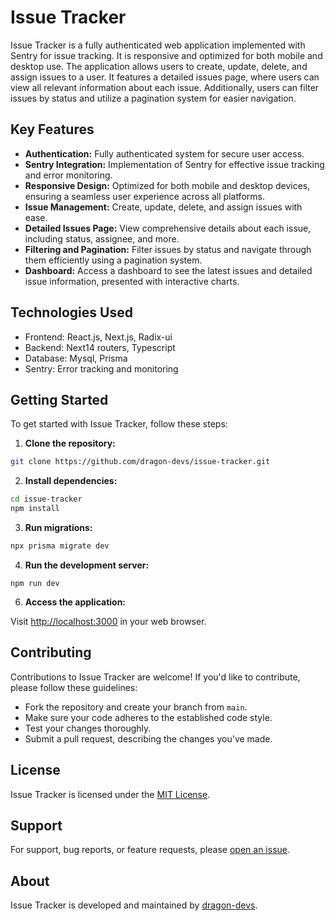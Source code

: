 # Issue Tracker

Issue Tracker is a fully authenticated web application implemented with Sentry for issue tracking. It is responsive and optimized for both mobile and desktop use. The application allows users to create, update, delete, and assign issues to a user. It features a detailed issues page, where users can view all relevant information about each issue. Additionally, users can filter issues by status and utilize a pagination system for easier navigation.

## Key Features

- **Authentication:** Fully authenticated system for secure user access.
- **Sentry Integration:** Implementation of Sentry for effective issue tracking and error monitoring.
- **Responsive Design:** Optimized for both mobile and desktop devices, ensuring a seamless user experience across all platforms.
- **Issue Management:** Create, update, delete, and assign issues with ease.
- **Detailed Issues Page:** View comprehensive details about each issue, including status, assignee, and more.
- **Filtering and Pagination:** Filter issues by status and navigate through them efficiently using a pagination system.
- **Dashboard:** Access a dashboard to see the latest issues and detailed issue information, presented with interactive charts.

## Technologies Used

- Frontend: React.js, Next.js, Radix-ui
- Backend: Next14 routers, Typescript
- Database: Mysql, Prisma
- Sentry: Error tracking and monitoring

## Getting Started

To get started with Issue Tracker, follow these steps:

1. **Clone the repository:**
```bash
git clone https://github.com/dragon-devs/issue-tracker.git
```
2. **Install dependencies:**

```bash
cd issue-tracker
npm install
```

3. **Run migrations:**
```bash
npx prisma migrate dev
```

4. **Run the development server:**

```
npm run dev
```


6. **Access the application:**

Visit [http://localhost:3000](http://localhost:3000) in your web browser.

## Contributing

Contributions to Issue Tracker are welcome! If you'd like to contribute, please follow these guidelines:

- Fork the repository and create your branch from `main`.
- Make sure your code adheres to the established code style.
- Test your changes thoroughly.
- Submit a pull request, describing the changes you've made.

## License

Issue Tracker is licensed under the [MIT License](LICENSE).

## Support

For support, bug reports, or feature requests, please [open an issue](https://github.com/dragon-devs/issue-tracker/issues).

## About

Issue Tracker is developed and maintained by [dragon-devs](https://dragon-devs.vercel.app).
